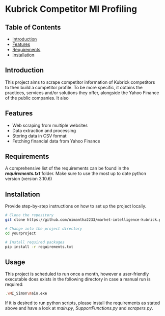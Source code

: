 # Kubrick Competitor MI Profiling

## Table of Contents

- [Introduction](#introduction)
- [Features](#features)
- [Requirements](#requirements)
- [Installation](#installation)

## Introduction

This project aims to scrape competitor information of Kubrick competitors to then build a competitor profile. To be more specific, it obtains the practices, services and/or solutions they offer, alongside the Yahoo Finance of the public companies. It also 

## Features

- Web scraping from multiple websites
- Data extraction and processing
- Storing data in CSV format
- Fetching financial data from Yahoo Finance

## Requirements

A comprehensive list of the requirements can be found in the ***requirements.txt*** folder. Make sure to use the most up to date python version (version 3.10.6)

## Installation

Provide step-by-step instructions on how to set up the project locally.

```bash
# Clone the repository
git clone https://github.com/nimantha2233/market-intelligence-kubrick.git

# Change into the project directory
cd yourproject

# Install required packages
pip install -r requirements.txt
```

## Usage

This project is scheduled to run once a month, however a user-friendly executable does exists in the following directory in case a manual run is required:

```bash
.\MI_Simon\main.exe
```

If it is desired to run python scripts, please install the requirements as stated above and have a look at *main.py*, *SupportFunctions.py* and *scrapers.py*.
